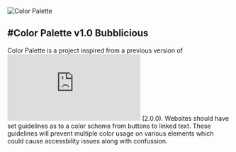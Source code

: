 ![Color Palette](https://raw.github.com/courtney-jordan/color-palette/master/images/color-palette.png "Color Palette version 1.0 Bubblicious")

#Color Palette v1.0 Bubblicious
---

Color Palette is a project inspired from a previous version of ![Twitter Bootstrap](http://bootstrapdocs.com/v2.0.0/docs/less.html#variables "Twitter Bootstrapp 2.0.0") (2.0.0). Websites should have set guidelines as to a color scheme from buttons to linked text. These guidelines will prevent multiple color usage on various elements which could cause accessbility issues along with confussion. 